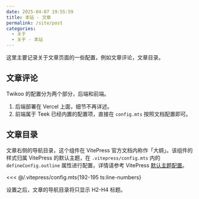 ```yaml
---
date: 2025-04-07 19:55:59
title: 本站 - 文章
permalink: /site/post
categories:
  - 关于
  - 关于 - 本站
---
```


这里主要记录关于文章页面的一些配置，例如文章评论，文章目录。

<!-- more -->

## 文章评论

Twikoo 的配置分为两个部分，后端和前端。

1. 后端部署在 Vercel 上面，细节不再详述。
2. 前端属于 Teek 已经内置的配置项，直接在 `config.mts` 按照文档配置即可。

## 文章目录

文章右侧的导航目录，这个组件在 VitePress 官方文档内称作「大纲」。该组件的样式归属 VitePress 的默认主题，在 `.vitepress/config.mts` 内的 `defineConfig.outline` 属性进行配置，详情请参考 VitePress [默认主题配置](https://vitepress.dev/zh/reference/default-theme-config#outline)。

<<< @/.vitepress/config.mts{192-195 ts:line-numbers}

设置之后，文章的导航目录将只显示 H2-H4 标题。

